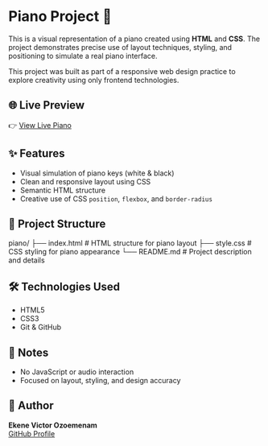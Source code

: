 # Piano Project 🎹

This is a visual representation of a piano created using **HTML** and **CSS**. The project demonstrates precise use of layout techniques, styling, and positioning to simulate a real piano interface.

This project was built as part of a responsive web design practice to explore creativity using only frontend technologies.

## 🌐 Live Preview

👉 [View Live Piano](https://viksmartem.github.io/piano/)

## ✨ Features

- Visual simulation of piano keys (white & black)
- Clean and responsive layout using CSS
- Semantic HTML structure
- Creative use of CSS `position`, `flexbox`, and `border-radius`

## 📁 Project Structure

piano/
├── index.html # HTML structure for piano layout
├── style.css # CSS styling for piano appearance
└── README.md # Project description and details

## 🛠 Technologies Used

- HTML5
- CSS3
- Git & GitHub

## 📌 Notes

- No JavaScript or audio interaction
- Focused on layout, styling, and design accuracy

## 👤 Author

**Ekene Victor Ozoemenam**  
[GitHub Profile](https://github.com/Viksmartem)